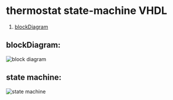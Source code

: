 # thermostat state-machine VHDL

1. [blockDiagram](#block_diagram)


## <a name="block_diagram">**blockDiagram**</a>:
![block diagram](https://github.com/YoussefKhaledAhmed/thermostat_state-machine-VHDL/assets/101673979/737aed54-d232-4f6b-a420-bd56415a6529)

## state machine:
![state machine](https://github.com/YoussefKhaledAhmed/thermostat_state-machine-VHDL/assets/101673979/95dbd0e0-a716-4984-a2e6-501ba34bf491)
